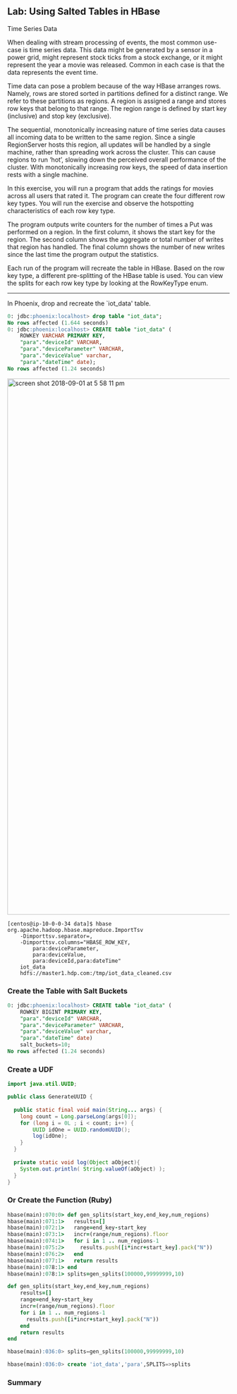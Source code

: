 ## Lab: Using Salted Tables in HBase


Time Series Data

When dealing with stream processing of events, the most common use-case is time series data. This data might be generated by a sensor in a power grid, might represent stock ticks from a stock exchange, or it might represent the year a movie was released. Common in each case is that the data represents the event time.

Time data can pose a problem because of the way HBase arranges rows. Namely, rows are stored sorted in partitions defined for a distinct range. We refer to these partitions as regions. A region is assigned a range and stores row keys that belong to that range. The region range is defined by start key (inclusive) and stop key (exclusive).

The sequential, monotonically increasing nature of time series data causes all incoming data to be written to the same region. Since a single RegionServer hosts this region, all updates will be handled by a single machine, rather than spreading work across the cluster. This can cause regions to run ‘hot’, slowing down the perceived overall performance of the cluster. With monotonically increasing row keys, the speed of data insertion rests with a single machine.

In this exercise, you will run a program that adds the ratings for movies across all users that rated it. The program can create the four different row key types. You will run the exercise and observe the hotspotting characteristics of each row key type.

The program outputs write counters for the number of times a Put was performed on a region. In the first column, it shows the start key for the region. The second column shows the aggregate or total number of writes that region has handled. The final column shows the number of new writes since the last time the program output the statistics.

Each run of the program will recreate the table in HBase. Based on the row key type, a different pre-splitting of the HBase table is used. You can view the splits for each row key type by looking at the RowKeyType enum.

----

In Phoenix, drop and recreate the `iot_data' table.


```sql
0: jdbc:phoenix:localhost> drop table "iot_data";
No rows affected (1.644 seconds)
0: jdbc:phoenix:localhost> CREATE table "iot_data" ( 
	ROWKEY VARCHAR PRIMARY KEY, 
	"para"."deviceId" VARCHAR, 
	"para"."deviceParameter" VARCHAR, 
	"para"."deviceValue" varchar, 
	"para"."dateTime" date);
No rows affected (1.24 seconds)
```


<img width="1216" alt="screen shot 2018-09-01 at 5 58 11 pm" src="https://user-images.githubusercontent.com/558905/44950240-bbe72e80-ae10-11e8-87e7-151167370e2e.png">


```console
[centos@ip-10-0-0-34 data]$ hbase org.apache.hadoop.hbase.mapreduce.ImportTsv 
	-Dimporttsv.separator=, 
	-Dimporttsv.columns="HBASE_ROW_KEY,
		para:deviceParameter,
		para:deviceValue,
		para:deviceId,para:dateTime" 
	iot_data 
	hdfs://master1.hdp.com:/tmp/iot_data_cleaned.csv
```

### Create the Table with Salt Buckets

```sql
0: jdbc:phoenix:localhost> CREATE table "iot_data" ( 
	ROWKEY BIGINT PRIMARY KEY, 
	"para"."deviceId" VARCHAR, 
	"para"."deviceParameter" VARCHAR, 
	"para"."deviceValue" varchar, 
	"para"."dateTime" date) 
	salt_buckets=10;
No rows affected (1.24 seconds)
```

### Create a UDF

```java
import java.util.UUID;

public class GenerateUUID {
  
  public static final void main(String... args) {
    long count = Long.parseLong(args[0]);
    for (long i = 0L ; i < count; i++) {
	    UUID idOne = UUID.randomUUID();
	    log(idOne);
    }
  }
  
  private static void log(Object aObject){
    System.out.println( String.valueOf(aObject) );
  }
} 
```

### Or Create the Function (Ruby)

```ruby
hbase(main):070:0> def gen_splits(start_key,end_key,num_regions)
hbase(main):071:1>   results=[]
hbase(main):072:1>   range=end_key-start_key
hbase(main):073:1>   incr=(range/num_regions).floor
hbase(main):074:1>   for i in 1 .. num_regions-1
hbase(main):075:2>     results.push([i*incr+start_key].pack("N"))
hbase(main):076:2>   end
hbase(main):077:1>   return results
hbase(main):078:1> end
hbase(main):078:1> splits=gen_splits(100000,99999999,10)
```

```ruby
def gen_splits(start_key,end_key,num_regions)
	results=[]
	range=end_key-start_key
	incr=(range/num_regions).floor
	for i in 1 .. num_regions-1
	  results.push([i*incr+start_key].pack("N"))
	end
	return results
end
```


```sql                                                                                         
hbase(main):036:0> splits=gen_splits(100000,99999999,10)
```

```sql
hbase(main):036:0> create 'iot_data','para',SPLITS=>splits
```

### Summary




